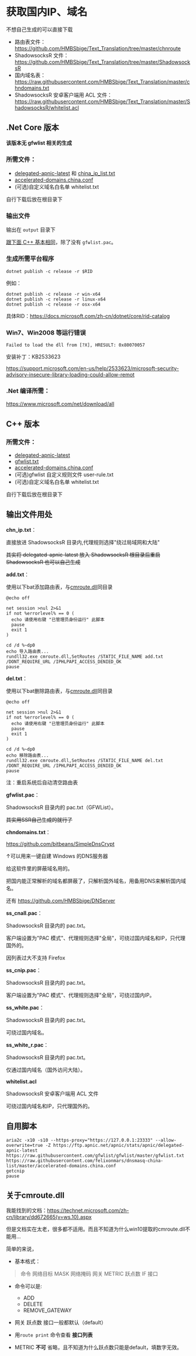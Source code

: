 # 获取国内IP、域名

不想自己生成的可以直接下载
* 路由表文件：https://github.com/HMBSbige/Text_Translation/tree/master/chnroute
* ShadowsocksR 文件：https://github.com/HMBSbige/Text_Translation/tree/master/ShadowsocksR
* 国内域名表：https://raw.githubusercontent.com/HMBSbige/Text_Translation/master/chndomains.txt
* ShadowsocksR 安卓客户端用 ACL 文件：https://raw.githubusercontent.com/HMBSbige/Text_Translation/master/ShadowsocksR/whitelist.acl

## .Net Core 版本

**该版本无 gfwlist 相关的生成**

### 所需文件：

* [delegated-apnic-latest](https://ftp.apnic.net/apnic/stats/apnic/delegated-apnic-latest) 和 [china_ip_list.txt](https://raw.githubusercontent.com/17mon/china_ip_list/master/china_ip_list.txt)
* [accelerated-domains.china.conf](https://raw.githubusercontent.com/felixonmars/dnsmasq-china-list/master/accelerated-domains.china.conf)
* (可选)自定义域名白名单 whitelist.txt

自行下载后放在根目录下

### 输出文件
输出在 ```output``` 目录下

[跟下面 C++ 基本相同](#输出文件用处)，除了没有 ```gfwlist.pac```。

### 生成所需平台程序
```
dotnet publish -c release -r $RID
```
例如：
```
dotnet publish -c release -r win-x64
dotnet publish -c release -r linux-x64
dotnet publish -c release -r osx-x64
```
具体RID：https://docs.microsoft.com/zh-cn/dotnet/core/rid-catalog

### Win7、Win2008 等运行错误
```
Failed to load the dll from [?X], HRESULT: 0x80070057
```
安装补丁：KB2533623

https://support.microsoft.com/en-us/help/2533623/microsoft-security-advisory-insecure-library-loading-could-allow-remot

### .Net 编译所需：
https://www.microsoft.com/net/download/all



## C++ 版本

### 所需文件：

* [delegated-apnic-latest](https://ftp.apnic.net/apnic/stats/apnic/delegated-apnic-latest)
* [gfwlist.txt](https://raw.githubusercontent.com/gfwlist/gfwlist/master/gfwlist.txt)
* [accelerated-domains.china.conf](https://raw.githubusercontent.com/felixonmars/dnsmasq-china-list/master/accelerated-domains.china.conf)
* (可选)gfwlist 自定义规则文件 user-rule.txt
* (可选)自定义域名白名单 whitelist.txt

自行下载后放在根目录下

## 输出文件用处
__chn_ip.txt__：

直接放进 ShadowsocksR 目录内,代理规则选择"绕过局域网和大陆"

~~其实将 delegated-apnic-latest 放入 ShadowsocksR 根目录后重启 ShadowsocksR 也可以自己生成~~

__add.txt__：

使用以下bat添加路由表，与[cmroute.dll](https://github.com/HMBSbige/getcnIP/releases/download/1.0/cmroute.dll)同目录
```
@echo off

net session >nul 2>&1
if not %errorlevel% == 0 (
  echo 请使用右键 "已管理员身份运行" 此脚本
  pause
  exit 1
)

cd /d %~dp0
echo 导入路由表...
rundll32.exe cmroute.dll,SetRoutes /STATIC_FILE_NAME add.txt /DONT_REQUIRE_URL /IPHLPAPI_ACCESS_DENIED_OK
pause
```
__del.txt__：

使用以下bat删除路由表，与[cmroute.dll](https://github.com/HMBSbige/getcnIP/releases/download/1.0/cmroute.dll)同目录
```
@echo off

net session >nul 2>&1
if not %errorlevel% == 0 (
  echo 请使用右键 "已管理员身份运行" 此脚本
  pause
  exit 1
)

cd /d %~dp0
echo 移除路由表...
rundll32.exe cmroute.dll,SetRoutes /STATIC_FILE_NAME del.txt /DONT_REQUIRE_URL /IPHLPAPI_ACCESS_DENIED_OK
pause
```
注：重启系统后自动清空路由表

__gfwlist.pac__：

ShadowsocksR 目录内的 pac.txt（GFWList）。

~~其实用SSR自己生成的就行了~~

__chndomains.txt__：

https://github.com/bitbeans/SimpleDnsCrypt

↑可以用来一键自建 Windows 的DNS服务器

给这软件里的屏蔽域名用的。

把国内能正常解析的域名都屏蔽了，只解析国外域名，用备用DNS来解析国内域名。

还有 https://github.com/HMBSbige/DNServer

__ss_cnall.pac__：

ShadowsocksR 目录内的 pac.txt。

客户端设置为"PAC 模式"、代理规则选择"全局"，可绕过国内域名和IP，只代理国外的。

因列表过大不支持 Firefox

__ss_cnip.pac__：

ShadowsocksR 目录内的 pac.txt。

客户端设置为"PAC 模式"、代理规则选择"全局"，可绕过国内IP。

__ss_white.pac__：

ShadowsocksR 目录内的 pac.txt。

可绕过国内域名。

__ss_white_r.pac__：

ShadowsocksR 目录内的 pac.txt。

仅通过国内域名（国外访问大陆）。

__whitelist.acl__

ShadowsocksR 安卓客户端用 ACL 文件

可绕过国内域名和IP，只代理国外的。

## 自用脚本
```
aria2c -x10 -s10 --https-proxy="https://127.0.0.1:23333" --allow-overwrite=true -Z https://ftp.apnic.net/apnic/stats/apnic/delegated-apnic-latest https://raw.githubusercontent.com/gfwlist/gfwlist/master/gfwlist.txt https://raw.githubusercontent.com/felixonmars/dnsmasq-china-list/master/accelerated-domains.china.conf
getcnip
pause
```

## 关于cmroute.dll
我能找到的文档：https://technet.microsoft.com/zh-cn/library/dd672665(v=ws.10).aspx

但是文档实在太老，很多都不适用。而且不知道为什么win10提取的cmroute.dll不能用...

简单的来说，

* 基本格式：

> 命令 网络目标 MASK 网络掩码 网关 METRIC 跃点数 IF 接口

* 命令可以是:

	* ADD
	* DELETE
	* REMOVE_GATEWAY


* 网关 跃点数 接口一般都默认（default）


* 用`route print` 命令查看 __接口列表__

* METRIC __不可__ 省略，且不知道为什么跃点数只能是default，填数字无效。

